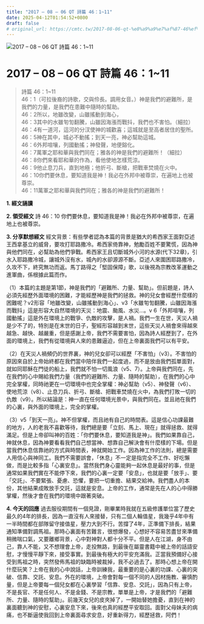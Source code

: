 ```yaml
---
title: "2017 – 08 – 06 QT 詩篇 46：1~11"
date: 2025-04-12T01:54:52+0800
draft: false
# original_url: https://cmtc.tw/2017-08-06-qt-%e8%a9%a9%e7%af%87-46%ef%bc%9a111
---
```


![2017 – 08 – 06 QT 詩篇 46：1\~11](/images/qt.jpg   "2017 – 08 – 06 QT 詩篇 46：1\~11")

# 2017 – 08 – 06 QT 詩篇 46：1\~11

> 詩篇 46：1\~11  
> 46：1（可拉後裔的詩歌，交與伶長。調用女音。）神是我們的避難所，是我們的力量，是我們在患難中隨時的幫助。  
> 46：2所以，地雖改變，山雖搖動到海心，  
> 46：3其中的水雖匉訇翻騰，山雖因海漲而戰抖，我們也不害怕。（細拉）  
> 46：4有一道河，這河的分汊使神的城歡喜；這城就是至高者居住的聖所。  
> 46：5神在其中，城必不動搖；到天一亮，神必幫助這城。  
> 46：6外邦喧嚷，列國動搖；神發聲，地便鎔化。  
> 46：7萬軍之耶和華與我們同在；雅各的神是我們的避難所！（細拉）  
> 46：8你們來看耶和華的作為，看他使地怎樣荒涼。  
> 46：9他止息刀兵，直到地極；他折弓、斷槍，把戰車焚燒在火中。  
> 46：10你們要休息，要知道我是神！我必在外邦中被尊崇，在遍地上也被尊崇。  
> 46：11萬軍之耶和華與我們同在；雅各的神是我們的避難所！

**1. 經文誦讀**

**2. 領受經文**
詩 46：10 你們要休息，要知道我是神！我必在外邦中被尊崇，在遍地上也被尊崇。

**3. 分享默想經文**
經文背景：有些學者認為本篇的背景是猶大的希西家王面對亞述王西拿基立的威脅，要攻打耶路撒冷。希西家倚靠神，勉勵百姓不要驚慌，因為神與他們同在，必幫助為他們爭戰。希西家王且切斷城外小河的水源(代下32章)，引水入耶路撒冷城，讓城外沒有水，城內的水卻源源不斷。亞述人來圍困耶路撒冷，久攻不下，終究無功而返。馬丁路得之「堅固保障」歌，以後視為宗教改革運動之進軍曲，係根據此篇而作。

（1）本篇的主題是第1節，神是我們的「避難所、力量、幫助」。但前題是，詩人必須先經歷外面環境的困難，才能經歷神是我們的拯救。神的兒女會經歷什麼樣的困難呢？v2形容「地雖改變，山雖搖動到海心」、v3「水雖匉訇翻騰，山雖因海漲而戰抖」這是形容大自然環境的天災：地震、颱風、水災…。v 6「外邦喧嚷，列國動搖」這是外在環境上的戰爭、仇敵的攻擊，是人禍。我們一生在世，天災人禍是少不了的，特別是在末世的日子，聖經形容越到末世，這些天災人禍會來得越來越急、越快、越嚴重，但是感謝上帝，我們不需要害怕，因為詩人經歷到了，在外面的環境上，我們有從環境與人來的患難逼迫，但在上帝裏面我們可以有平安。

（2）在天災人禍頻仍的世界裏，神的兒女卻可以經歷「不害怕」（v3）。不害怕的原因來自於上帝始終都在我們當中陪伴我們一起度過，而不是放由我們孤單面對，就如同耶穌在門徒的船上，我們就不怕一切風浪（v5、7）。上帝與我們同在，先在我們的心中賜給我們力量（我們的避難所、力量、隨時的幫助），在我們的心中完全掌權，同時祂更在一切環境中也完全掌權：神必幫助（v5）、神發聲（v6）、使地荒涼（v8）、止息刀兵、折弓、斷槍、把戰車焚燒在火中，為我們打敗一切的仇敵（v9）。所以結論是：神一直在任何環境光景中，與我們同在。並且祂在我們的心裏，與外面的環境上，完全的掌權。

（3）v5「到天一亮」。神不但掌權，而且祂有自己的時間表。這是信心功課最難的地方，人的老我不喜歡等待，我們總是要「立刻、馬上、現在」就得拯救、就得滿足。但是上帝卻叫神的百姓：「你們要休息，要知道我是神」。我們如果靠自己，神就休息，因為神要看看我們自己想當神、想靠自己解決會有什麼樣的下場。但是當我們休息信靠祂的方式與時間表，神就開始工作。因為神工作的法則，總是需要人用信心與神同工。我們不需要誤會，「休息」不一定是指完全不工作、好吃懶做，而是比較多指「心裏安息」。當然我們身心靈能夠一起休息是最好的事，但是通常如果我們實在不能停下來，我們的心裏一定要「安息」，也就是要「放手」、要「交託」、不要緊張、憂慮、恐懼，要把一切重擔、結果交給神。我們盡人的本份，其他結果成敗放手交託，這就是安息。上帝的工作，通常是先在人的心中得勝掌權，然後才會在我們的環境中跟著突破。

**4. 今天的回應**
過去服役期間有一個見證，剛畢業時我就在五級修護單位當了歷史最久的4年的排長，因為一直沒有人來接替，只有二個人輪值星，我幾乎4年中有一半時間都在部隊留守接值星，壓力大到不行。苦撐了4年，正準備下排長，結果通知準備對調馬祖。那時心裏面有苦難言，很想爆發，心想好不容易苦盡甘來準備稍微喘口氣，又要離鄉背景，心中對神對人都十分不平。但是人在江湖，身不由己，靠人不能，又不想理會上帝，走投無路，到最後在屬靈書籍中被上帝的話語安慰，才慢慢平靜下來，接受事實。到最後有極大的平安充滿我。正當我預備好心接受到馬祖之時，突然發佈馬祖的缺臨時被裁掉，我不必過去了。那時心想上帝在開什麼玩笑？上帝在我的心中說話，上帝訓練我，最重要的是心裏的功課、心裏的突破、信靠、交託、安息。外在的環境，上帝會對每一個不同的人因材施教、審慎酌量，但是上帝要每一個兒女都在心裏學習「信靠、安息、交託」，因為只有上帝，不是長官、不是任何人、不是金錢、不是宗教，單單是上帝，才是我們的「避難所、力量、隨時的幫助」。前幾天女兒的皮夾掉了，一開始替她擔憂，直到在神的裏面聽到神的安慰，心裏安息下來，後來也真的經歷平安取回。面對父母妹夫的病痛，也不斷逼使我回到上帝裏面尋求安息，好重新得力，經歷拯救，阿們！

